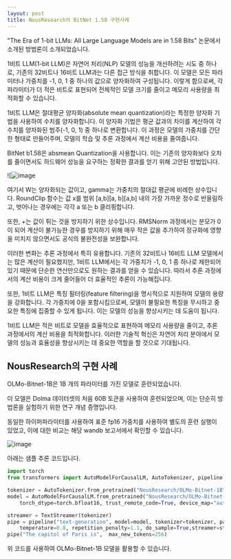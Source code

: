 ```yaml
---
layout: post
title: NousResearch의 BitNet 1.58 구현사례
---
```

"The Era of 1-bit LLMs: All Large Language Models are in 1.58 Bits" 논문에서 소개된 방법론이 소개되었습니다. 

1비트 LLM(1-bit LLM)은 자연어 처리(NLP) 모델의 성능을 개선하려는 시도 중 하나로, 기존의 32비트나 16비트 LLM과는 다른 접근 방식을 취합니다. 이 모델은 모든 파라미터나 가중치를 -1, 0, 1 중 하나의 값으로 양자화하여 구성됩니다. 이렇게 함으로써, 각 파라미터가 더 적은 비트로 표현되어 전체적인 모델 크기를 줄이고 메모리 사용량을 최적화할 수 있습니다.



1비트 LLM은 절대평균 양자화(absolute mean quantization)라는 특정한 양자화 기법을 사용하여 수치를 양자화합니다. 이 양자화 기법은 평균 값과의 차이를 계산하여 각 수치를 양자화된 범주(-1, 0, 1) 중 하나로 변환합니다. 이 과정은 모델의 가중치를 간단한 형태로 만들어주며, 모델의 학습 및 추론 과정에서 계산 비용을 줄여줍니다.

BitNet b1.58은 absmean Quantization을 사용합니다. 이는 기존의 양자화보다 오차를 줄이면서도 하드웨어 성능을 요구하는 정확한 결과를 얻기 위해 고안된 방법입니다.

![![image](https://github.com/hypro2/hypro2.github.io/assets/84513149/f67d7f13-6761-4cab-a150-b5a36a05cc8c)


여기서 W는 양자화되는 값이고, gamma는 가중치의 절대값 평균에 비례한 상수입니다. RoundClip 함수는 값 x를 범위 [a,b][a, b][a,b] 내의 가장 가까운 정수로 반올림하고, 벗어나는 경우에는 각각 a 또는 b 클리핑합니다.

또한, +는 값이 튀는 것을 방지하기 위한 상수입니다. RMSNorm 과정에서는 분모가 0이 되어 계산이 불가능한 경우를 방지하기 위해 매우 작은 값을 추가하여 정규화에 영향을 미치지 않으면서도 공식의 불완전성을 보완합니다.

이러한 변화는 추론 과정에서 특히 유용합니다. 기존의 32비트나 16비트 LLM 모델에서는 많은 계산이 필요했지만, 1비트 LLM에서는 각 가중치가 -1, 0, 1 중 하나로 제한되어 있기 때문에 단순한 연산만으로도 원하는 결과를 얻을 수 있습니다. 따라서 추론 과정에서의 계산 비용이 크게 줄어들어 더 효율적인 추론이 가능해집니다.

또한, 1비트 LLM은 특징 필터링(feature filtering)을 명시적으로 지원하여 모델의 용량을 강화합니다. 각 가중치에 0을 포함시킴으로써, 모델이 불필요한 특징을 무시하고 중요한 특징에 집중할 수 있게 됩니다. 이는 모델의 성능을 향상시키는 데 도움이 됩니다.

1비트 LLM은 적은 비트로 모델을 효율적으로 표현하여 메모리 사용량을 줄이고, 추론 과정에서의 계산 비용을 최적화합니다. 이러한 기술적 혁신은 자연어 처리 분야에서 모델의 성능과 효율성을 향상시키는 데 중요한 역할을 할 것으로 기대됩니다.


## NousResearch의 구현 사례 

OLMo-Bitnet-1B은 1B 개의 파라미터를 가진 모델로 훈련되었습니다.

이 모델은 Dolma 데이터셋의 처음 60B 토큰을 사용하여 훈련되었으며, 이는 단순히 방법론을 실험하기 위한 연구 개념 증명입니다.

동일한 하이퍼파라미터를 사용하여 표준 fp16 가중치를 사용하여 별도의 훈련 실행이 있었고, 이에 대한 비교는 해당 wandb 보고서에서 확인할 수 있습니다.

![image](https://github.com/hypro2/hypro2.github.io/assets/84513149/b5465169-230f-42cb-9548-42fc933c2402)


아래는 샘플 추론 코드입니다.

```python
import torch
from transformers import AutoModelForCausalLM, AutoTokenizer, pipeline, TextStreamer

tokenizer = AutoTokenizer.from_pretrained("NousResearch/OLMo-Bitnet-1B")
model = AutoModelForCausalLM.from_pretrained("NousResearch/OLMo-Bitnet-1B",
    torch_dtype=torch.bfloat16, trust_remote_code=True, device_map="auto")

streamer = TextStreamer(tokenizer)
pipe = pipeline("text-generation", model=model, tokenizer=tokenizer, pad_token_id=tokenizer.eos_token_id,
    temperature=0.8, repetition_penalty=1.1, do_sample=True,streamer=streamer)
pipe("The capitol of Paris is",  max_new_tokens=256)
```

위 코드를 사용하여 OLMo-Bitnet-1B 모델을 활용할 수 있습니다.
